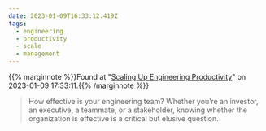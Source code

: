 ```yaml
---
date: 2023-01-09T16:33:12.419Z
tags:
  - engineering
  - productivity
  - scale
  - management
---
```

{{% marginnote %}}Found at "[Scaling Up Engineering Productivity](https://coatue-external.notion.site/Scaling-Up-Engineering-Productivity-1aab402d5b70437a83d5fb60f5398771)" on 2023-01-09 17:33:11.{{% /marginnote %}}

> How effective is your engineering team? Whether you’re an investor, an executive, a teammate, or a stakeholder, knowing whether the organization is effective is a critical but elusive question.


